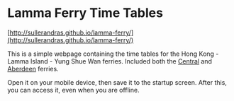 Lamma Ferry Time Tables
=======================

[http://sullerandras.github.io/lamma-ferry/](http://sullerandras.github.io/lamma-ferry/)

This is a simple webpage containing the time tables for the Hong Kong - Lamma Island - Yung Shue Wan ferries. Included both the [Central](http://www.hkkf.com.hk/index.php?op=timetable&style=en) and [Aberdeen](http://www.td.gov.hk/en/transport_in_hong_kong/public_transport/ferries/service_details/#o09) ferries.

Open it on your mobile device, then save it to the startup screen. After this, you can access it, even when you are offline.
